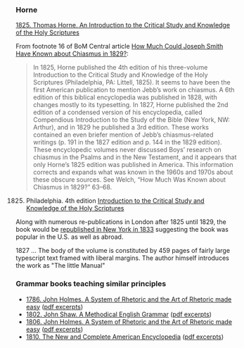 
### Horne

[1825. Thomas Horne. An Introduction to the Critical Study and Knowledge of the Holy Scriptures](https://books.google.com/books?id=Tuc8AAAAcAAJ&dq=Thomas%20Hartwell%20Horne%201825%20On%20the%20Poetry%20of%20the%20Hebrews&pg=PA461#v=onepage&q&f=false)

From footnote 16 of BoM Central article [How Much Could Joseph Smith Have Known about Chiasmus in 1829?](https://www.knowhy.bookofmormoncentral.org/knowhy/how-much-could-joseph-smith-have-known-about-chiasmus-in-1829#footnote16_9hqb3ie):

> In 1825, Horne published the 4th edition of his three-volume Introduction to the Critical Study and Knowledge of the Holy Scriptures (Philadelphia, PA: Littell, 1825). It seems to have been the first American publication to mention Jebb’s work on chiasmus. A 6th edition of this biblical encyclopedia was published in 1828, with changes mostly to its typesetting. In 1827, Horne published the 2nd edition of a condensed version of his encyclopedia, called Compendious Introduction to the Study of the Bible (New York, NW: Arthur), and in 1829 he published a 3rd edition. These works contained an even briefer mention of Jebb’s chiasmus-related writings (p. 191 in the 1827 edition and p. 144 in the 1829 edition). These encyclopedic volumes never discussed Boys’ research on chiasmus in the Psalms and in the New Testament, and it appears that only Horne’s 1825 edition was published in America. This information corrects and expands what was known in the 1960s and 1970s about these obscure sources. See Welch, “How Much Was Known about Chiasmus in 1829?” 63–68.

1825. Philadelphia. 4th edition [Introduction to the Critical Study and Knowledge of the Holy Scriptures](https://ia802303.us.archive.org/15/items/compendiousin00horn/compendiousin00horn.pdf)

Along with numerous re-publications in London after 1825 until 1829, the book would be [republished in New York in 1833](https://ia802303.us.archive.org/15/items/compendiousin00horn/compendiousin00horn.pdf) suggesting the book was popular in the U.S. as well as abroad.

1827  ... The body of the volume is constituted by 459 pages of fairly large typescript text framed with liberal margins.  The author himself introduces the work as "The little Manual"

### Grammar books teaching similar principles

* [1786. John Holmes. A System of Rhetoric and the Art of Rhetoric made easy](https://books.google.com/books?id=OXtaAAAAcAAJ&pg=PR8&dq=%22epanodos%22&hl=en&sa=X&ved=0ahUKEwiZppn6uuniAhVSHqwKHYgHBiAQ6AEIPzAE#v=onepage&q=%22epanodos%22&f=false) ([pdf excerpts](https://faenrandir.github.io/a_careful_examination/documents/book_of_mormon/chiasmus/1786_a_system_of_rhetoric_and_the_art_of_rhetoric_made_easy_holmes.pdf))
* [1802. John Shaw. A Methodical English Grammar](https://books.google.com/books?id=NRpEAQAAMAAJ&pg=PA242&dq=%22epanodos%22&hl=en&sa=X&ved=0ahUKEwiZppn6uuniAhVSHqwKHYgHBiAQ6AEINTAC#v=onepage&q=%22epanodos%22&f=false) ([pdf excerpts](https://faenrandir.github.io/a_careful_examination/documents/book_of_mormon/chiasmus/1802_a_methodical_english_grammar_shaw.pdf))
* [1806. John Holmes. A System of Rhetoric and the Art of Rhetoric made easy](https://books.google.com/books?id=XyBKAAAAIAAJ&pg=PA43&dq=%22epanodos%22&hl=en&sa=X&ved=0ahUKEwiZppn6uuniAhVSHqwKHYgHBiAQ6AEILzAB#v=onepage&q=%22epanodos%22&f=false) ([pdf excerpts](https://faenrandir.github.io/a_careful_examination/documents/book_of_mormon/chiasmus/1806_a_system_of_rhetoric_and_the_art_of_rhetoric_made_easy_holmes.pdf))
* [1810. The New and Complete American Encyclopedia](https://books.google.com/books?id=ds4aAAAAYAAJ&pg=PA289&dq=%22epanodos%22&hl=en&sa=X&ved=0ahUKEwiZppn6uuniAhVSHqwKHYgHBiAQ6AEIOjAD#v=onepage&q=%22epanodos%22&f=false) ([pdf excerpts](https://faenrandir.github.io/a_careful_examination/documents/book_of_mormon/chiasmus/1810_the_new_and_complete_american_encyclopaedia.pdf))
